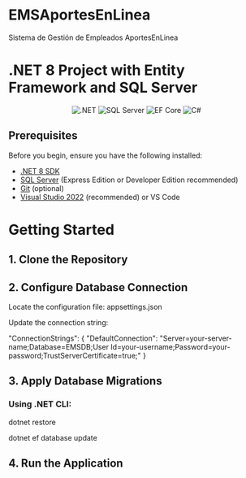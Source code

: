 # EMSAportesEnLinea
Sistema de Gestión de Empleados  AportesEnLinea
# .NET 8 Project with Entity Framework and SQL Server
<div align="center">
  
 <img src="https://img.shields.io/badge/.NET-8-512BD4?style=for-the-badge&logo=dotnet" alt=".NET"/>
  <img src="https://img.shields.io/badge/SQL_Server-CC2927?style=for-the-badge&logo=microsoft-sql-server&logoColor=white" alt="SQL Server"/>
  <img src="https://img.shields.io/badge/Entity_Framework-512BD4?style=for-the-badge&logo=dotnet&logoColor=white" alt="EF Core"/>
  <img src="https://img.shields.io/badge/C%23-239120?style=for-the-badge&logo=c-sharp&logoColor=white" alt="C#"/>
</div>

## Prerequisites

Before you begin, ensure you have the following installed:
- [.NET 8 SDK](https://dotnet.microsoft.com/download/dotnet/8.0)
- [SQL Server](https://www.microsoft.com/en-us/sql-server/sql-server-downloads) (Express Edition or Developer Edition recommended)
- [Git](https://git-scm.com/downloads) (optional)
- [Visual Studio 2022](https://visualstudio.microsoft.com/) (recommended) or VS Code

# Getting Started

## 1. Clone the Repository

## 2. Configure Database Connection
Locate the configuration file: appsettings.json 

Update the connection string:

"ConnectionStrings": {
  "DefaultConnection": "Server=your-server-name;Database=EMSDB;User Id=your-username;Password=your-password;TrustServerCertificate=true;"
}

## 3. Apply Database Migrations
### Using .NET CLI:

dotnet restore

dotnet ef database update

## 4. Run the Application
